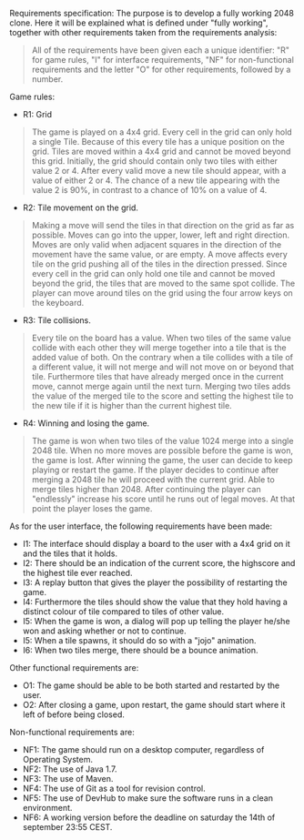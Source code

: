 
Requirements specification:
The purpose is to develop a fully working 2048 clone. Here it
will be explained what is defined under "fully working", together with other
requirements taken from the requirements analysis:

>All of the requirements have been given each a unique identifier: "R" for game rules, "I" for interface requirements, "NF" for non-functional requirements
>and the letter "O" for other requirements, followed by a number.

Game rules:


* R1: Grid 

>The game is played on a 4x4 grid. Every cell in the grid can only hold a single Tile.
>Because of this every tile has a unique position on the grid. Tiles are moved within a 4x4 grid and cannot be moved beyond this grid.
>Initially, the grid should contain only two tiles with either value 2 or 4. After every valid move a new tile should appear, with a value of either 2 or 4.
>The chance of a new tile appearing with the value 2 is 90%, in contrast to a chance of 10% on a value of 4.

* R2: Tile movement on the grid.

>Making a move will send the tiles in that direction on the grid as far as possible. 
>Moves can go into the upper, lower, left and right direction. Moves are only valid when adjacent squares in the direction of the movement have the same value, or are empty.
>A move affects every tile on the grid pushing all of the tiles in the direction pressed.
>Since every cell in the grid can only hold one tile and cannot be moved beyond the grid, the tiles that are moved to the same spot collide.
>The player can move around tiles on the grid using the four arrow keys on the keyboard.


* R3: Tile collisions.

>Every tile on the board has a value. When two tiles of the same value collide with each other they will merge together into a tile that is the added value of both.
>On the contrary when a tile collides with a tile of a different value, it will not merge and will not move on or beyond that tile. 
>Furthermore tiles that have already merged once in the current move, cannot merge again until the next turn. 
>Merging two tiles adds the value of the merged tile to the score and setting the highest tile to the new tile if it is higher than the current highest tile.


* R4: Winning and losing the game.

>The game is won when two tiles of the value 1024 merge into a single 2048 tile.  When no more moves are possible before the game is won, the game is lost.
>After winning the game, the user can decide to keep playing or restart the game.
>If the player decides to continue after merging a 2048 tile he will proceed with the current grid. Able to merge tiles higher than 2048.
>After continuing the player can "endlessly" increase his score until he runs out of legal moves. At that point the player loses the game.
 

As for the user interface, the following requirements have been made:
* I1: The interface should display a board to the user with a 4x4 grid on it and the tiles that it holds. 
* I2: There should be an indication of the current score, the highscore and the highest tile ever reached.
* I3: A replay button that gives the player the possibility of restarting the game.
* I4: Furthermore the tiles should show the value that they hold having a distinct colour of tile compared to tiles of other value.
* I5: When the game is won, a dialog will pop up telling the player he/she won and asking whether or not to continue.
* I5: When a tile spawns, it should do so with a "jojo" animation.
* I6: When two tiles merge, there should be a bounce animation.

Other functional requirements are:
* O1: The game should be able to be both started and restarted by the user.
* O2: After closing a game, upon restart, the game should start where it left of before being closed.

Non-functional requirements are:
* NF1: The game should run on a desktop computer, regardless of Operating System.
* NF2: The use of Java 1.7.
* NF3: The use of Maven.
* NF4: The use of Git as a tool for revision control.
* NF5: The use of DevHub to make sure the software runs in a clean environment.
* NF6: A working version before the deadline on saturday the 14th of september 23:55 CEST.


